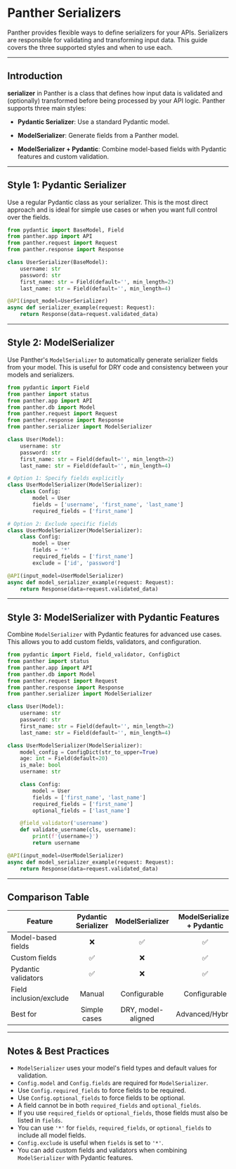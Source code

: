# Panther Serializers

Panther provides flexible ways to define serializers for your APIs. Serializers are responsible for validating and transforming input data. This guide covers the three supported styles and when to use each.

---

## Introduction

**serializer** in Panther is a class that defines how input data is validated and (optionally) transformed before being processed by your API logic. Panther supports three main styles:

- **Pydantic Serializer**: Use a standard Pydantic model.

- **ModelSerializer**: Generate fields from a Panther model.

- **ModelSerializer + Pydantic**: Combine model-based fields with Pydantic features and custom validation.

---

## Style 1: Pydantic Serializer

Use a regular Pydantic class as your serializer. This is the most direct approach and is ideal for simple use cases or when you want full control over the fields.

```python linenums="1"
from pydantic import BaseModel, Field
from panther.app import API
from panther.request import Request
from panther.response import Response

class UserSerializer(BaseModel):
    username: str
    password: str
    first_name: str = Field(default='', min_length=2)
    last_name: str = Field(default='', min_length=4)

@API(input_model=UserSerializer)
async def serializer_example(request: Request):
    return Response(data=request.validated_data)
```

---

## Style 2: ModelSerializer

Use Panther's `ModelSerializer` to automatically generate serializer fields from your model. This is useful for DRY code and consistency between your models and serializers.

```python linenums="1"
from pydantic import Field
from panther import status
from panther.app import API
from panther.db import Model
from panther.request import Request
from panther.response import Response
from panther.serializer import ModelSerializer

class User(Model):
    username: str
    password: str
    first_name: str = Field(default='', min_length=2)
    last_name: str = Field(default='', min_length=4)

# Option 1: Specify fields explicitly
class UserModelSerializer(ModelSerializer):
    class Config:
        model = User
        fields = ['username', 'first_name', 'last_name']
        required_fields = ['first_name']

# Option 2: Exclude specific fields
class UserModelSerializer(ModelSerializer):
    class Config:
        model = User
        fields = '*'
        required_fields = ['first_name']
        exclude = ['id', 'password']

@API(input_model=UserModelSerializer)
async def model_serializer_example(request: Request):
    return Response(data=request.validated_data)
```

---

## Style 3: ModelSerializer with Pydantic Features

Combine `ModelSerializer` with Pydantic features for advanced use cases. This allows you to add custom fields, validators, and configuration.

```python linenums="1"
from pydantic import Field, field_validator, ConfigDict
from panther import status
from panther.app import API
from panther.db import Model
from panther.request import Request
from panther.response import Response
from panther.serializer import ModelSerializer

class User(Model):
    username: str
    password: str
    first_name: str = Field(default='', min_length=2)
    last_name: str = Field(default='', min_length=4)

class UserModelSerializer(ModelSerializer):
    model_config = ConfigDict(str_to_upper=True)
    age: int = Field(default=20)
    is_male: bool
    username: str

    class Config:
        model = User
        fields = ['first_name', 'last_name']
        required_fields = ['first_name']
        optional_fields = ['last_name']

    @field_validator('username')
    def validate_username(cls, username):
        print(f'{username=}')
        return username

@API(input_model=UserModelSerializer)
async def model_serializer_example(request: Request):
    return Response(data=request.validated_data)
```

---

## Comparison Table

| Feature                | Pydantic Serializer | ModelSerializer | ModelSerializer + Pydantic |
|------------------------|:------------------:|:--------------:|:-------------------------:|
| Model-based fields     |         ❌          |       ✅        |            ✅             |
| Custom fields          |         ✅          |       ❌        |            ✅             |
| Pydantic validators    |         ✅          |       ❌        |            ✅             |
| Field inclusion/exclude|         Manual      |   Configurable |        Configurable       |
| Best for               |  Simple cases      |  DRY, model-aligned | Advanced/Hybrid      |

---

## Notes & Best Practices

- `ModelSerializer` uses your model's field types and default values for validation.
- `Config.model` and `Config.fields` are required for `ModelSerializer`.
- Use `Config.required_fields` to force fields to be required.
- Use `Config.optional_fields` to force fields to be optional.
- A field cannot be in both `required_fields` and `optional_fields`.
- If you use `required_fields` or `optional_fields`, those fields must also be listed in `fields`.
- You can use `'*'` for `fields`, `required_fields`, or `optional_fields` to include all model fields.
- `Config.exclude` is useful when `fields` is set to `'*'`.
- You can add custom fields and validators when combining `ModelSerializer` with Pydantic features.


